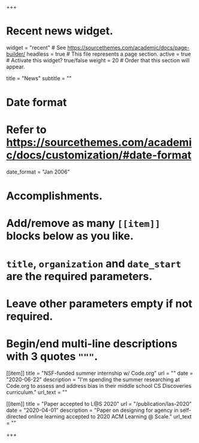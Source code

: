 +++
# Recent news widget.
widget = "recent"  # See https://sourcethemes.com/academic/docs/page-builder/
headless = true  # This file represents a page section.
active = true  # Activate this widget? true/false
weight = 20  # Order that this section will appear.

title = "News"
subtitle = ""

# Date format
#   Refer to https://sourcethemes.com/academic/docs/customization/#date-format
date_format = "Jan 2006"

# Accomplishments.
#   Add/remove as many `[[item]]` blocks below as you like.
#   `title`, `organization` and `date_start` are the required parameters.
#   Leave other parameters empty if not required.
#   Begin/end multi-line descriptions with 3 quotes `"""`.

[[item]]
  title = "NSF-funded summer internship w/ Code.org"
  url = ""
  date = "2020-06-22"
  description = "I'm spending the summer researching at Code.org to assess and address bias in their middle school CS Discoveries curriculum."
  url_text = ""


[[item]]
  title = "Paper accepted to L@S 2020"
  url = "/publication/las-2020"
  date = "2020-04-01"
  description = "Paper on designing for agency in self-directed online learning accepted to 2020 ACM Learning @ Scale."
  url_text = ""

+++
